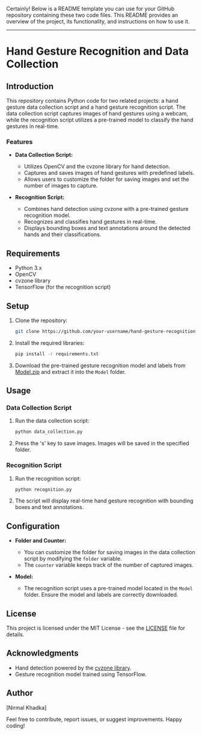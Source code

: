 Certainly! Below is a README template you can use for your GitHub repository containing these two code files. This README provides an overview of the project, its functionality, and instructions on how to use it.

---

# Hand Gesture Recognition and Data Collection

## Introduction

This repository contains Python code for two related projects: a hand gesture data collection script and a hand gesture recognition script. The data collection script captures images of hand gestures using a webcam, while the recognition script utilizes a pre-trained model to classify the hand gestures in real-time.

### Features

- **Data Collection Script:**
  - Utilizes OpenCV and the cvzone library for hand detection.
  - Captures and saves images of hand gestures with predefined labels.
  - Allows users to customize the folder for saving images and set the number of images to capture.

- **Recognition Script:**
  - Combines hand detection using cvzone with a pre-trained gesture recognition model.
  - Recognizes and classifies hand gestures in real-time.
  - Displays bounding boxes and text annotations around the detected hands and their classifications.

## Requirements

- Python 3.x
- OpenCV
- cvzone library
- TensorFlow (for the recognition script)

## Setup

1. Clone the repository:

   ```bash
   git clone https://github.com/your-username/hand-gesture-recognition.git
   ```

2. Install the required libraries:

   ```bash
   pip install -r requirements.txt
   ```

3. Download the pre-trained gesture recognition model and labels from [Model.zip](link-to-model) and extract it into the `Model` folder.

## Usage

### Data Collection Script

1. Run the data collection script:

   ```bash
   python data_collection.py
   ```

2. Press the 's' key to save images. Images will be saved in the specified folder.

### Recognition Script

1. Run the recognition script:

   ```bash
   python recognition.py
   ```

2. The script will display real-time hand gesture recognition with bounding boxes and text annotations.

## Configuration

- **Folder and Counter:**
  - You can customize the folder for saving images in the data collection script by modifying the `folder` variable.
  - The `counter` variable keeps track of the number of captured images.

- **Model:**
  - The recognition script uses a pre-trained model located in the `Model` folder. Ensure the model and labels are correctly downloaded.

## License

This project is licensed under the MIT License - see the [LICENSE](LICENSE) file for details.

## Acknowledgments

- Hand detection powered by the [cvzone library](https://github.com/cvzone/cvzone).
- Gesture recognition model trained using TensorFlow.

## Author

[Nirmal Khadka]

Feel free to contribute, report issues, or suggest improvements. Happy coding!
